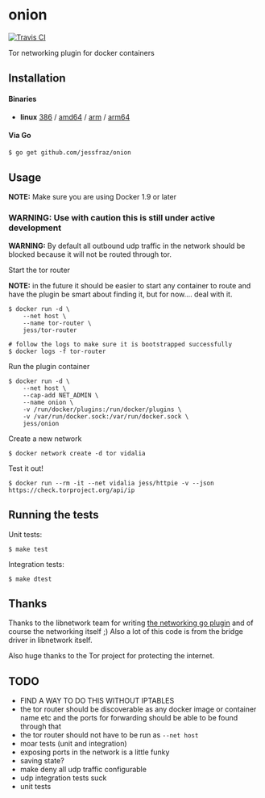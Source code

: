 onion
=====

[![Travis CI](https://travis-ci.org/jessfraz/onion.svg?branch=master)](https://travis-ci.org/jessfraz/onion)

Tor networking plugin for docker containers

## Installation

#### Binaries

- **linux** [386](https://github.com/jessfraz/onion/releases/download/v0.0.0/onion-linux-386) / [amd64](https://github.com/jessfraz/onion/releases/download/v0.0.0/onion-linux-amd64) / [arm](https://github.com/jessfraz/onion/releases/download/v0.0.0/onion-linux-arm) / [arm64](https://github.com/jessfraz/onion/releases/download/v0.0.0/onion-linux-arm64)

#### Via Go

```bash
$ go get github.com/jessfraz/onion
```

## Usage

**NOTE:** Make sure you are using Docker 1.9 or later

### **WARNING:** Use with caution this is still under active development

**WARNING:** By default all outbound udp traffic in the network should be blocked
because it will not be routed through tor.

Start the tor router

**NOTE:** in the future it should be easier to start any container to route and
have the plugin be smart about finding it, but for now.... deal with it.

```console
$ docker run -d \
    --net host \
    --name tor-router \
    jess/tor-router

# follow the logs to make sure it is bootstrapped successfully
$ docker logs -f tor-router
```

Run the plugin container

```console
$ docker run -d \
    --net host \
    --cap-add NET_ADMIN \
    --name onion \
    -v /run/docker/plugins:/run/docker/plugins \
    -v /var/run/docker.sock:/var/run/docker.sock \
    jess/onion
```

Create a new network

```console
$ docker network create -d tor vidalia
```

Test it out!

```console
$ docker run --rm -it --net vidalia jess/httpie -v --json https://check.torproject.org/api/ip
```

## Running the tests

Unit tests:

```
$ make test
```

Integration tests:

```
$ make dtest
```

## Thanks

Thanks to the libnetwork team for writing [the networking go plugin](https://github.com/docker/go-plugins-helpers/tree/master/network) and of course the networking itself ;) Also a lot of this code is from the bridge driver in libnetwork itself.

Also huge thanks to the Tor project for protecting the internet.

## TODO

- FIND A WAY TO DO THIS WITHOUT IPTABLES
- the tor router should be discoverable as any docker image or container name
  etc and the ports for forwarding should be able to be found through that
- the tor router should not have to be run as `--net host`
- moar tests (unit and integration)
- exposing ports in the network is a little funky
- saving state?
- make deny all udp traffic configurable
- udp integration tests suck
- unit tests

